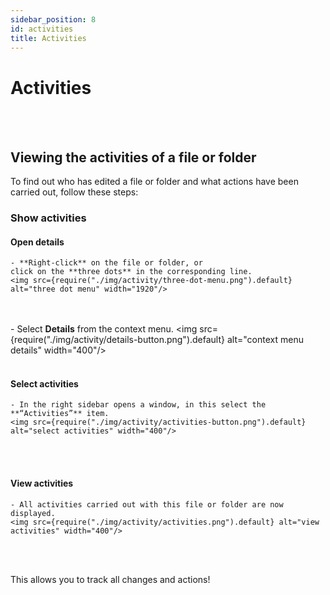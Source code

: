 ```yaml
---
sidebar_position: 8
id: activities
title: Activities
---
```


# Activities

<br/><br/>

## Viewing the activities of a file or folder

To find out who has edited a file or folder and what actions have been carried out, follow these steps:

### Show activities

#### Open details

    - **Right-click** on the file or folder, or
    click on the **three dots** in the corresponding line.
    <img src={require("./img/activity/three-dot-menu.png").default} alt="three dot menu" width="1920"/>

<br/><br/> - Select **Details** from the context menu.
<img src={require("./img/activity/details-button.png").default} alt="context menu details" width="400"/>
<br/><br/>

#### Select activities

    - In the right sidebar opens a window, in this select the **“Activities”** item.
    <img src={require("./img/activity/activities-button.png").default} alt="select activities" width="400"/>

<br/><br/>

#### View activities

    - All activities carried out with this file or folder are now displayed.
    <img src={require("./img/activity/activities.png").default} alt="view activities" width="400"/>

<br/><br/>

This allows you to track all changes and actions!
